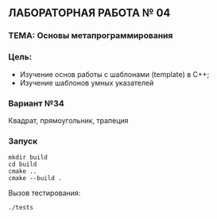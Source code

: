 ## ЛАБОРАТОРНАЯ РАБОТА № 04
### ТЕМА: Основы метапрограммирования 
### Цель:
- Изучение основ работы с шаблонами (template) в С++; 
- Изучение шаблонов умных указателей 
### Вариант №34
Квадрат, прямоугольник, трапеция

### Запуск
```
mkdir build
cd build
cmake ..
cmake --build .
```
Вызов тестирования:
```
./tests
```
